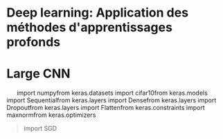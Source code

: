 # Deep learning: Application des méthodes d'apprentissages profonds


# Large CNN 

       import numpyfrom keras.datasets
       import cifar10from keras.models 
       import Sequentialfrom keras.layers 
       import Densefrom keras.layers 
       import Dropoutfrom keras.layers 
       import Flattenfrom keras.constraints
       import maxnormfrom keras.optimizers 
> import SGD
